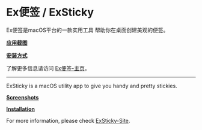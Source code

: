 # Ex便签 / ExSticky

Ex便签是macOS平台的一款实用工具 帮助你在桌面创建美观的便签。

[**应用截图**](https://ex-studio.github.io/ExSticky/index)

[**安装方式**](https://ex-studio.github.io/ExSticky/installation)

了解更多信息请访问 [Ex便签-主页](https://ex-studio.github.io/ExSticky/)。

---

ExSticky is a macOS utility app to give you handy and pretty stickies.

[**Screenshots**](https://ex-studio.github.io/ExSticky/index)

[**Installation**](https://ex-studio.github.io/ExSticky/installation)

For more information, please check [ExSticky-Site](https://ex-studio.github.io/ExSticky/).
